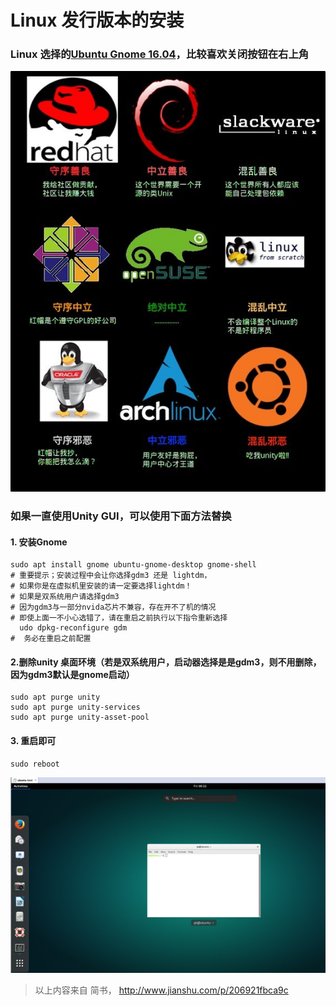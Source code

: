# Linux 发行版本的安装
### Linux 选择的[Ubuntu Gnome 16.04](http://http://ubuntugnome.org/download/)，比较喜欢关闭按钮在右上角
![](../pic/linux/1.1_linux_release.jpg)
### 如果一直使用Unity GUI，可以使用下面方法替换
#### 1. 安装Gnome

```
sudo apt install gnome ubuntu-gnome-desktop gnome-shell
# 重要提示；安装过程中会让你选择gdm3 还是 lightdm，
# 如果你是在虚拟机里安装的请一定要选择lightdm！
# 如果是双系统用户请选择gdm3
# 因为gdm3与一部分nvida芯片不兼容，存在开不了机的情况
# 即使上面一不小心选错了，请在重启之前执行以下指令重新选择
  udo dpkg-reconfigure gdm
#  务必在重启之前配置
```
#### 2.删除unity 桌面环境（若是双系统用户，启动器选择是是gdm3，则不用删除，因为gdm3默认是gnome启动）
```
sudo apt purge unity
sudo apt purge unity-services
sudo apt purge unity-asset-pool
```
#### 3. 重启即可
```
sudo reboot
```
![](../pic/linux/1.1_linux_gnome.png)

> 以上内容来自 简书， http://www.jianshu.com/p/206921fbca9c
